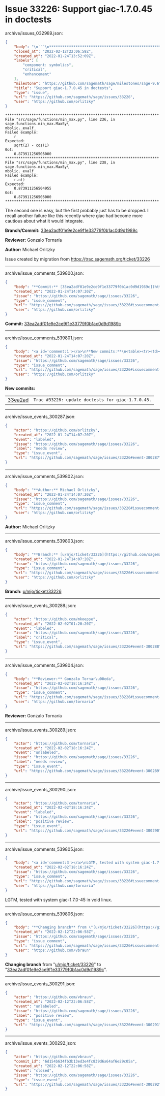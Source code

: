 # Issue 33226: Support giac-1.7.0.45 in doctests

archive/issues_032989.json:
```json
{
    "body": "\n```\n**********************************************************************\nFile \"src/sage/functions/min_max.py\", line 236, in sage.functions.min_max.MaxSy\\\nmbolic._evalf_\nFailed example:\n    r\nExpected:\n    sqrt(2) - cos(1)\nGot:\n    0.873911256505000\n**********************************************************************\nFile \"src/sage/functions/min_max.py\", line 238, in sage.functions.min_max.MaxSy\\\nmbolic._evalf_\nFailed example:\n    r.n()\nExpected:\n    0.873911256504955\nGot:\n    0.873911256505000\n**********************************************************************\n```\n\nThe second one is easy, but the first probably just has to be dropped. I recall another\nfailure like this recently where giac had become more cautious about what it would integrate.\n\n**Branch/Commit:** [33ea2adf01e9e2ce9f1e33779f0b1ac0d9d1989c](https://github.com/sagemath/sagetrac-mirror/commit/33ea2adf01e9e2ce9f1e33779f0b1ac0d9d1989c)\n\n**Reviewer:** Gonzalo Tornar\u00eda\n\n**Author:** Michael Orlitzky\n\nIssue created by migration from https://trac.sagemath.org/ticket/33226\n\n",
    "closed_at": "2022-02-12T22:06:58Z",
    "created_at": "2022-01-24T13:52:09Z",
    "labels": [
        "component: symbolics",
        "critical",
        "enhancement"
    ],
    "milestone": "https://github.com/sagemath/sage/milestones/sage-9.6",
    "title": "Support giac-1.7.0.45 in doctests",
    "type": "issue",
    "url": "https://github.com/sagemath/sage/issues/33226",
    "user": "https://github.com/orlitzky"
}
```

```
**********************************************************************
File "src/sage/functions/min_max.py", line 236, in sage.functions.min_max.MaxSy\
mbolic._evalf_
Failed example:
    r
Expected:
    sqrt(2) - cos(1)
Got:
    0.873911256505000
**********************************************************************
File "src/sage/functions/min_max.py", line 238, in sage.functions.min_max.MaxSy\
mbolic._evalf_
Failed example:
    r.n()
Expected:
    0.873911256504955
Got:
    0.873911256505000
**********************************************************************
```

The second one is easy, but the first probably just has to be dropped. I recall another
failure like this recently where giac had become more cautious about what it would integrate.

**Branch/Commit:** [33ea2adf01e9e2ce9f1e33779f0b1ac0d9d1989c](https://github.com/sagemath/sagetrac-mirror/commit/33ea2adf01e9e2ce9f1e33779f0b1ac0d9d1989c)

**Reviewer:** Gonzalo Tornaría

**Author:** Michael Orlitzky

Issue created by migration from https://trac.sagemath.org/ticket/33226





---

archive/issue_comments_539800.json:
```json
{
    "body": "**Commit:** [33ea2adf01e9e2ce9f1e33779f0b1ac0d9d1989c](https://github.com/sagemath/sagetrac-mirror/commit/33ea2adf01e9e2ce9f1e33779f0b1ac0d9d1989c)",
    "created_at": "2022-01-24T14:07:20Z",
    "issue": "https://github.com/sagemath/sage/issues/33226",
    "type": "issue_comment",
    "url": "https://github.com/sagemath/sage/issues/33226#issuecomment-539800",
    "user": "https://github.com/orlitzky"
}
```

**Commit:** [33ea2adf01e9e2ce9f1e33779f0b1ac0d9d1989c](https://github.com/sagemath/sagetrac-mirror/commit/33ea2adf01e9e2ce9f1e33779f0b1ac0d9d1989c)



---

archive/issue_comments_539801.json:
```json
{
    "body": "<a id='comment:1'></a>\n**New commits:**\n<table><tr><td><a href=\"https://github.com/sagemath/sagetrac-mirror/commit/33ea2adf01e9e2ce9f1e33779f0b1ac0d9d1989c\">33ea2ad</a></td><td><code>Trac #33226: update doctests for giac-1.7.0.45.</code></td></tr></table>\n",
    "created_at": "2022-01-24T14:07:20Z",
    "issue": "https://github.com/sagemath/sage/issues/33226",
    "type": "issue_comment",
    "url": "https://github.com/sagemath/sage/issues/33226#issuecomment-539801",
    "user": "https://github.com/orlitzky"
}
```

<a id='comment:1'></a>
**New commits:**
<table><tr><td><a href="https://github.com/sagemath/sagetrac-mirror/commit/33ea2adf01e9e2ce9f1e33779f0b1ac0d9d1989c">33ea2ad</a></td><td><code>Trac #33226: update doctests for giac-1.7.0.45.</code></td></tr></table>




---

archive/issue_events_300287.json:
```json
{
    "actor": "https://github.com/orlitzky",
    "created_at": "2022-01-24T14:07:20Z",
    "event": "labeled",
    "issue": "https://github.com/sagemath/sage/issues/33226",
    "label": "needs review",
    "type": "issue_event",
    "url": "https://github.com/sagemath/sage/issues/33226#event-300287"
}
```



---

archive/issue_comments_539802.json:
```json
{
    "body": "**Author:** Michael Orlitzky",
    "created_at": "2022-01-24T14:07:20Z",
    "issue": "https://github.com/sagemath/sage/issues/33226",
    "type": "issue_comment",
    "url": "https://github.com/sagemath/sage/issues/33226#issuecomment-539802",
    "user": "https://github.com/orlitzky"
}
```

**Author:** Michael Orlitzky



---

archive/issue_comments_539803.json:
```json
{
    "body": "**Branch:** [u/mjo/ticket/33226](https://github.com/sagemath/sagetrac-mirror/tree/u/mjo/ticket/33226)",
    "created_at": "2022-01-24T14:07:20Z",
    "issue": "https://github.com/sagemath/sage/issues/33226",
    "type": "issue_comment",
    "url": "https://github.com/sagemath/sage/issues/33226#issuecomment-539803",
    "user": "https://github.com/orlitzky"
}
```

**Branch:** [u/mjo/ticket/33226](https://github.com/sagemath/sagetrac-mirror/tree/u/mjo/ticket/33226)



---

archive/issue_events_300288.json:
```json
{
    "actor": "https://github.com/mkoeppe",
    "created_at": "2022-02-02T01:20:20Z",
    "event": "labeled",
    "issue": "https://github.com/sagemath/sage/issues/33226",
    "label": "critical",
    "type": "issue_event",
    "url": "https://github.com/sagemath/sage/issues/33226#event-300288"
}
```



---

archive/issue_comments_539804.json:
```json
{
    "body": "**Reviewer:** Gonzalo Tornar\u00eda",
    "created_at": "2022-02-02T18:16:24Z",
    "issue": "https://github.com/sagemath/sage/issues/33226",
    "type": "issue_comment",
    "url": "https://github.com/sagemath/sage/issues/33226#issuecomment-539804",
    "user": "https://github.com/tornaria"
}
```

**Reviewer:** Gonzalo Tornaría



---

archive/issue_events_300289.json:
```json
{
    "actor": "https://github.com/tornaria",
    "created_at": "2022-02-02T18:16:24Z",
    "event": "unlabeled",
    "issue": "https://github.com/sagemath/sage/issues/33226",
    "label": "needs review",
    "type": "issue_event",
    "url": "https://github.com/sagemath/sage/issues/33226#event-300289"
}
```



---

archive/issue_events_300290.json:
```json
{
    "actor": "https://github.com/tornaria",
    "created_at": "2022-02-02T18:16:24Z",
    "event": "labeled",
    "issue": "https://github.com/sagemath/sage/issues/33226",
    "label": "positive review",
    "type": "issue_event",
    "url": "https://github.com/sagemath/sage/issues/33226#event-300290"
}
```



---

archive/issue_comments_539805.json:
```json
{
    "body": "<a id='comment:3'></a>\nLGTM, tested with system giac-1.7.0-45 in void linux.",
    "created_at": "2022-02-02T18:16:24Z",
    "issue": "https://github.com/sagemath/sage/issues/33226",
    "type": "issue_comment",
    "url": "https://github.com/sagemath/sage/issues/33226#issuecomment-539805",
    "user": "https://github.com/tornaria"
}
```

<a id='comment:3'></a>
LGTM, tested with system giac-1.7.0-45 in void linux.



---

archive/issue_comments_539806.json:
```json
{
    "body": "**Changing branch** from \"[u/mjo/ticket/33226](https://github.com/sagemath/sagetrac-mirror/tree/u/mjo/ticket/33226)\" to \"[33ea2adf01e9e2ce9f1e33779f0b1ac0d9d1989c](https://github.com/sagemath/sagetrac-mirror/commit/33ea2adf01e9e2ce9f1e33779f0b1ac0d9d1989c)\".",
    "created_at": "2022-02-12T22:06:58Z",
    "issue": "https://github.com/sagemath/sage/issues/33226",
    "type": "issue_comment",
    "url": "https://github.com/sagemath/sage/issues/33226#issuecomment-539806",
    "user": "https://github.com/vbraun"
}
```

**Changing branch** from "[u/mjo/ticket/33226](https://github.com/sagemath/sagetrac-mirror/tree/u/mjo/ticket/33226)" to "[33ea2adf01e9e2ce9f1e33779f0b1ac0d9d1989c](https://github.com/sagemath/sagetrac-mirror/commit/33ea2adf01e9e2ce9f1e33779f0b1ac0d9d1989c)".



---

archive/issue_events_300291.json:
```json
{
    "actor": "https://github.com/vbraun",
    "created_at": "2022-02-12T22:06:58Z",
    "event": "unlabeled",
    "issue": "https://github.com/sagemath/sage/issues/33226",
    "label": "positive review",
    "type": "issue_event",
    "url": "https://github.com/sagemath/sage/issues/33226#event-300291"
}
```



---

archive/issue_events_300292.json:
```json
{
    "actor": "https://github.com/vbraun",
    "commit_id": "6d154b634fb3b13ed3e4fc839d6a64af6e29c05a",
    "created_at": "2022-02-12T22:06:58Z",
    "event": "closed",
    "issue": "https://github.com/sagemath/sage/issues/33226",
    "type": "issue_event",
    "url": "https://github.com/sagemath/sage/issues/33226#event-300292"
}
```
